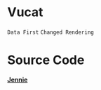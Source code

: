 # Vucat
`Data First` `Changed Rendering`

# Source Code
[**Jennie**](https://github.com/eqpoqpe/vucat.js/tree/jennie)
